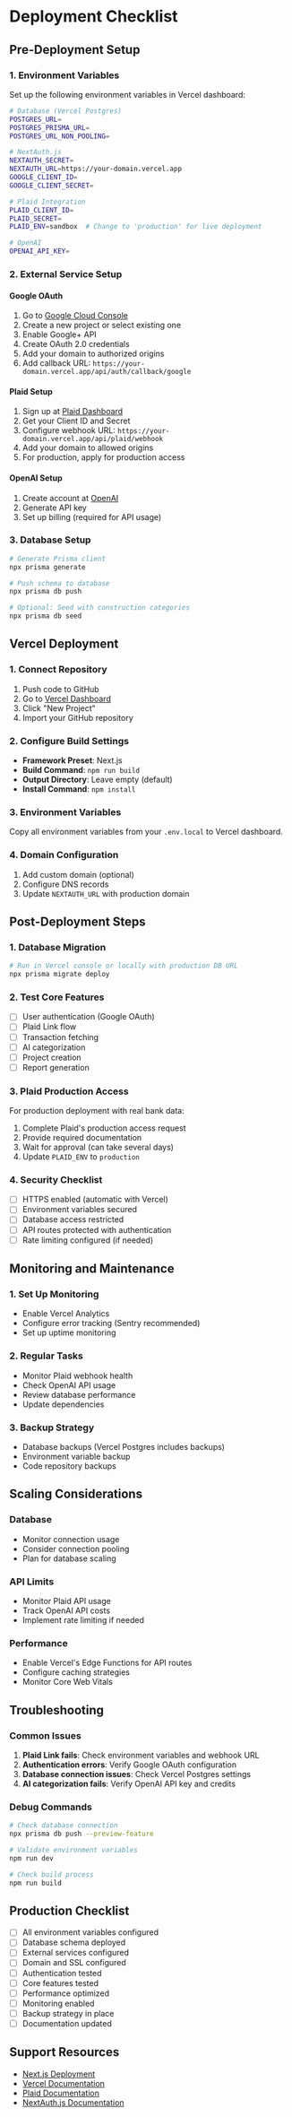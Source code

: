 # Deployment Checklist

## Pre-Deployment Setup

### 1. Environment Variables
Set up the following environment variables in Vercel dashboard:

```bash
# Database (Vercel Postgres)
POSTGRES_URL=
POSTGRES_PRISMA_URL=
POSTGRES_URL_NON_POOLING=

# NextAuth.js
NEXTAUTH_SECRET=
NEXTAUTH_URL=https://your-domain.vercel.app
GOOGLE_CLIENT_ID=
GOOGLE_CLIENT_SECRET=

# Plaid Integration
PLAID_CLIENT_ID=
PLAID_SECRET=
PLAID_ENV=sandbox  # Change to 'production' for live deployment

# OpenAI
OPENAI_API_KEY=
```

### 2. External Service Setup

#### Google OAuth
1. Go to [Google Cloud Console](https://console.cloud.google.com/)
2. Create a new project or select existing one
3. Enable Google+ API
4. Create OAuth 2.0 credentials
5. Add your domain to authorized origins
6. Add callback URL: `https://your-domain.vercel.app/api/auth/callback/google`

#### Plaid Setup  
1. Sign up at [Plaid Dashboard](https://dashboard.plaid.com/)
2. Get your Client ID and Secret
3. Configure webhook URL: `https://your-domain.vercel.app/api/plaid/webhook`
4. Add your domain to allowed origins
5. For production, apply for production access

#### OpenAI Setup
1. Create account at [OpenAI](https://openai.com/)
2. Generate API key
3. Set up billing (required for API usage)

### 3. Database Setup
```bash
# Generate Prisma client
npx prisma generate

# Push schema to database  
npx prisma db push

# Optional: Seed with construction categories
npx prisma db seed
```

## Vercel Deployment

### 1. Connect Repository
1. Push code to GitHub
2. Go to [Vercel Dashboard](https://vercel.com/dashboard)
3. Click "New Project"
4. Import your GitHub repository

### 2. Configure Build Settings
- **Framework Preset**: Next.js
- **Build Command**: `npm run build`
- **Output Directory**: Leave empty (default)
- **Install Command**: `npm install`

### 3. Environment Variables
Copy all environment variables from your `.env.local` to Vercel dashboard.

### 4. Domain Configuration
1. Add custom domain (optional)
2. Configure DNS records
3. Update `NEXTAUTH_URL` with production domain

## Post-Deployment Steps

### 1. Database Migration
```bash
# Run in Vercel console or locally with production DB URL
npx prisma migrate deploy
```

### 2. Test Core Features
- [ ] User authentication (Google OAuth)
- [ ] Plaid Link flow
- [ ] Transaction fetching
- [ ] AI categorization
- [ ] Project creation
- [ ] Report generation

### 3. Plaid Production Access
For production deployment with real bank data:
1. Complete Plaid's production access request
2. Provide required documentation
3. Wait for approval (can take several days)
4. Update `PLAID_ENV` to `production`

### 4. Security Checklist
- [ ] HTTPS enabled (automatic with Vercel)
- [ ] Environment variables secured
- [ ] Database access restricted
- [ ] API routes protected with authentication
- [ ] Rate limiting configured (if needed)

## Monitoring and Maintenance

### 1. Set Up Monitoring
- Enable Vercel Analytics
- Configure error tracking (Sentry recommended)
- Set up uptime monitoring

### 2. Regular Tasks
- Monitor Plaid webhook health
- Check OpenAI API usage
- Review database performance
- Update dependencies

### 3. Backup Strategy
- Database backups (Vercel Postgres includes backups)
- Environment variable backup
- Code repository backups

## Scaling Considerations

### Database
- Monitor connection usage
- Consider connection pooling
- Plan for database scaling

### API Limits
- Monitor Plaid API usage
- Track OpenAI API costs
- Implement rate limiting if needed

### Performance
- Enable Vercel's Edge Functions for API routes
- Configure caching strategies
- Monitor Core Web Vitals

## Troubleshooting

### Common Issues
1. **Plaid Link fails**: Check environment variables and webhook URL
2. **Authentication errors**: Verify Google OAuth configuration
3. **Database connection issues**: Check Vercel Postgres settings
4. **AI categorization fails**: Verify OpenAI API key and credits

### Debug Commands
```bash
# Check database connection
npx prisma db push --preview-feature

# Validate environment variables
npm run dev

# Check build process
npm run build
```

## Production Checklist
- [ ] All environment variables configured
- [ ] Database schema deployed
- [ ] External services configured
- [ ] Domain and SSL configured  
- [ ] Authentication tested
- [ ] Core features tested
- [ ] Performance optimized
- [ ] Monitoring enabled
- [ ] Backup strategy in place
- [ ] Documentation updated

## Support Resources
- [Next.js Deployment](https://nextjs.org/docs/deployment)
- [Vercel Documentation](https://vercel.com/docs)
- [Plaid Documentation](https://plaid.com/docs/)
- [NextAuth.js Documentation](https://next-auth.js.org/)